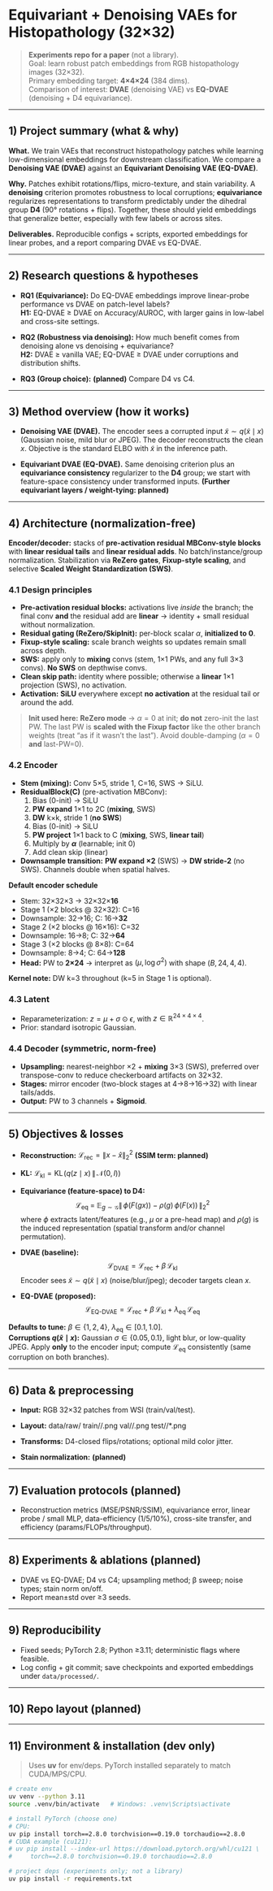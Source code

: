 # Equivariant + Denoising VAEs for Histopathology (32×32)

> **Experiments repo for a paper** (not a library).  
> Goal: learn robust patch embeddings from RGB histopathology images (32×32).  
> Primary embedding target: **4×4×24** (384 dims).  
> Comparison of interest: **DVAE** (denoising VAE) vs **EQ-DVAE** (denoising + D4 equivariance).

---

## 1) Project summary (what & why)

**What.** We train VAEs that reconstruct histopathology patches while learning low-dimensional embeddings for downstream classification. We compare a **Denoising VAE (DVAE)** against an **Equivariant Denoising VAE (EQ-DVAE)**.

**Why.** Patches exhibit rotations/flips, micro-texture, and stain variability. A **denoising** criterion promotes robustness to local corruptions; **equivariance** regularizes representations to transform predictably under the dihedral group **D4** (90° rotations + flips). Together, these should yield embeddings that generalize better, especially with few labels or across sites.

**Deliverables.** Reproducible configs + scripts, exported embeddings for linear probes, and a report comparing DVAE vs EQ-DVAE.

---

## 2) Research questions & hypotheses

- **RQ1 (Equivariance):** Do EQ-DVAE embeddings improve linear-probe performance vs DVAE on patch-level labels?  
  **H1:** EQ-DVAE ≥ DVAE on Accuracy/AUROC, with larger gains in low-label and cross-site settings.

- **RQ2 (Robustness via denoising):** How much benefit comes from denoising alone vs denoising + equivariance?  
  **H2:** DVAE ≥ vanilla VAE; EQ-DVAE ≥ DVAE under corruptions and distribution shifts.

- **RQ3 (Group choice):** **(planned)** Compare D4 vs C4.

---

## 3) Method overview (how it works)

- **Denoising VAE (DVAE).** The encoder sees a corrupted input $\tilde{x}\sim q(\tilde{x}\mid x)$ (Gaussian noise, mild blur or JPEG). The decoder reconstructs the clean $x$. Objective is the standard ELBO with $\tilde{x}$ in the inference path.

- **Equivariant DVAE (EQ-DVAE).** Same denoising criterion plus an **equivariance consistency** regularizer to the **D4** group; we start with feature-space consistency under transformed inputs. **(Further equivariant layers / weight-tying: planned)**

---

## 4) Architecture (normalization-free)

**Encoder/decoder:** stacks of **pre-activation residual MBConv-style blocks** with **linear residual tails** and **linear residual adds**. No batch/instance/group normalization. Stabilization via **ReZero gates**, **Fixup-style scaling**, and selective **Scaled Weight Standardization (SWS)**.

### 4.1 Design principles

- **Pre-activation residual blocks:** activations live *inside* the branch; the final conv **and** the residual add are **linear** → identity + small residual without normalization.
- **Residual gating (ReZero/SkipInit):** per-block scalar $\alpha$, **initialized to 0**.
- **Fixup-style scaling:** scale branch weights so updates remain small across depth.
- **SWS:** apply only to **mixing** convs (stem, 1×1 PWs, and any full 3×3 convs). **No SWS** on depthwise convs.
- **Clean skip path:** identity where possible; otherwise a **linear** 1×1 projection (SWS), no activation.
- **Activation:** **SiLU** everywhere except **no activation** at the residual tail or around the add.

> **Init used here:** **ReZero mode** → $\alpha=0$ at init; **do not** zero-init the last PW. The last PW is **scaled with the Fixup factor** like the other branch weights (treat “as if it wasn’t the last”). Avoid double-damping ($\alpha=0$ **and** last-PW=0).

### 4.2 Encoder

- **Stem (mixing):** Conv 5×5, stride 1, C=16, SWS → SiLU.
- **ResidualBlock(C)** (pre-activation MBConv):
  1) Bias (0-init) → SiLU  
  2) **PW expand** 1×1 to 2C (**mixing**, SWS)  
  3) **DW** k×k, stride 1 (**no SWS**)  
  4) Bias (0-init) → SiLU  
  5) **PW project** 1×1 back to C (**mixing**, SWS, **linear tail**)  
  6) Multiply by **$\alpha$** (learnable; init 0)  
  7) Add clean skip (linear)
- **Downsample transition:** **PW expand ×2** (SWS) → **DW stride-2** (no SWS). Channels double when spatial halves.

**Default encoder schedule**
- Stem: 32×32×3 → 32×32×**16**  
- Stage 1 (×2 blocks @ 32×32): C=16  
- Downsample: 32→16; C: 16→**32**  
- Stage 2 (×2 blocks @ 16×16): C=32  
- Downsample: 16→8; C: 32→**64**  
- Stage 3 (×2 blocks @ 8×8): C=64  
- Downsample: 8→4; C: 64→**128**  
- **Head:** PW to **2×24** → interpret as $(\mu,\log\sigma^2)$ with shape $(B,24,4,4)$.

**Kernel note:** DW k=3 throughout (k=5 in Stage 1 is optional).

### 4.3 Latent

- Reparameterization: $z = \mu + \sigma \odot \epsilon$, with $z \in \mathbb{R}^{24\times4\times4}$.  
- Prior: standard isotropic Gaussian.

### 4.4 Decoder (symmetric, norm-free)

- **Upsampling:** nearest-neighbor ×2 + **mixing** 3×3 (SWS), preferred over transpose-conv to reduce checkerboard artifacts on 32×32.  
- **Stages:** mirror encoder (two-block stages at 4→8→16→32) with linear tails/adds.  
- **Output:** PW to 3 channels + **Sigmoid**.

---

## 5) Objectives & losses

- **Reconstruction:** $\mathcal{L}_{\text{rec}} = \|x - \hat{x}\|_2^2$  **(SSIM term: planned)**  
- **KL:** $\mathcal{L}_{\text{kl}} = \mathrm{KL}\!\big(q(z\mid x)\,\|\,\mathcal{N}(0,I)\big)$  
- **Equivariance (feature-space) to D4:**  
  $$
  \mathcal{L}_{\text{eq}} \;=\; \mathbb{E}_{g\sim \mathcal{G}}
  \left\| \, \phi(F(gx)) \;-\; \rho(g)\,\phi(F(x)) \, \right\|_2^2
  $$
  where $\phi$ extracts latent/features (e.g., $\mu$ or a pre-head map) and $\rho(g)$ is the induced representation (spatial transform and/or channel permutation).

- **DVAE (baseline):**
  $$
  \mathcal{L}_{\text{DVAE}} = \mathcal{L}_{\text{rec}} + \beta\,\mathcal{L}_{\text{kl}}
  $$
  Encoder sees $\tilde{x}\sim q(\tilde{x}\mid x)$ (noise/blur/jpeg); decoder targets clean $x$.

- **EQ-DVAE (proposed):**
  $$
  \mathcal{L}_{\text{EQ-DVAE}} = \mathcal{L}_{\text{rec}} + \beta\,\mathcal{L}_{\text{kl}} + \lambda_{\text{eq}}\,\mathcal{L}_{\text{eq}}
  $$

**Defaults to tune:** $\beta \in \{1,2,4\}$, $\lambda_{\text{eq}} \in [0.1,1.0]$.  
**Corruptions $q(\tilde{x}\mid x)$:** Gaussian $\sigma\in\{0.05,0.1\}$, light blur, or low-quality JPEG. Apply **only** to the encoder input; compute $\mathcal{L}_{\text{eq}}$ consistently (same corruption on both branches).

---

## 6) Data & preprocessing

- **Input:** RGB 32×32 patches from WSI (train/val/test).  
- **Layout:**
data/raw/
train/<class>/.png
val/<class>/.png
test/<class>/*.png

- **Transforms:** D4-closed flips/rotations; optional mild color jitter.  
- **Stain normalization:** **(planned)**

---

## 7) Evaluation protocols **(planned)**

- Reconstruction metrics (MSE/PSNR/SSIM), equivariance error, linear probe / small MLP, data-efficiency (1/5/10%), cross-site transfer, and efficiency (params/FLOPs/throughput).

---

## 8) Experiments & ablations **(planned)**

- DVAE vs EQ-DVAE; D4 vs C4; upsampling method; β sweep; noise types; stain norm on/off.  
- Report mean±std over ≥3 seeds.

---

## 9) Reproducibility

- Fixed seeds; PyTorch 2.8; Python ≥3.11; deterministic flags where feasible.  
- Log config + git commit; save checkpoints and exported embeddings under `data/processed/`.

---

## 10) Repo layout **(planned)**


---

## 11) Environment & installation (dev only)

> Uses **uv** for env/deps. PyTorch installed separately to match CUDA/MPS/CPU.

```bash
# create env
uv venv --python 3.11
source .venv/bin/activate   # Windows: .venv\Scripts\activate

# install PyTorch (choose one)
# CPU:
uv pip install torch==2.8.0 torchvision==0.19.0 torchaudio==2.8.0
# CUDA example (cu121):
# uv pip install --index-url https://download.pytorch.org/whl/cu121 \
#     torch==2.8.0 torchvision==0.19.0 torchaudio==2.8.0

# project deps (experiments only; not a library)
uv pip install -r requirements.txt
